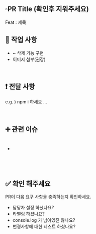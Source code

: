 ## ▫️PR Title (확인후 지워주세요) 

Feat : 제목 
<br>

## 🔎 작업 사항 
* ~ 삭제 기능 구현
* 이미지 첨부(권장) 

<br>

## ❗️ 전달 사항
e.g. ) npm i 하세요 ...

<br>

## ➕ 관련 이슈 
- #

<br>

## ✅ 확인 해주세요 
PR이 다음 요구 사항을 충족하는지 확인하세요.
* 담당자 설정 하셨나요?
* 라벨링 하셨나요?
* console.log 가 남아있진 않나요?
* 변경사항에 대한 테스트 하셨나요?
